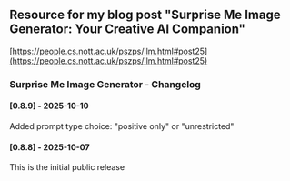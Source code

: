 ## Resource for my blog post "Surprise Me Image Generator: Your Creative AI Companion"

[https://people.cs.nott.ac.uk/pszps/llm.html#post25](https://people.cs.nott.ac.uk/pszps/llm.html#post25)


### Surprise Me Image Generator - Changelog

#### [0.8.9] - 2025-10-10
Added prompt type choice: "positive only" or "unrestricted"

#### [0.8.8] - 2025-10-07
This is the initial public release
